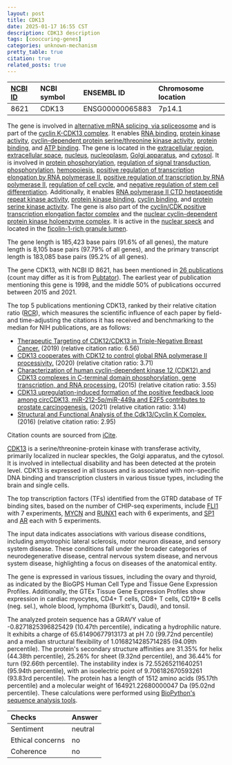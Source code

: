 ```yaml
---
layout: post
title: CDK13
date: 2025-01-17 16:55 CST
description: CDK13 description
tags: [cooccuring-genes]
categories: unknown-mechanism
pretty_table: true
citation: true
related_posts: true
---
```




| [NCBI ID](https://www.ncbi.nlm.nih.gov/gene/8621) | NCBI symbol | ENSEMBL ID | Chromosome location |
| :-------- | :------- | :-------- | :------- |
| 8621  | CDK13 | ENSG00000065883 | 7p14.1 |



The gene is involved in [alternative mRNA splicing, via spliceosome](https://amigo.geneontology.org/amigo/term/GO:0000380) and is part of the [cyclin K-CDK13 complex](https://amigo.geneontology.org/amigo/term/GO:0002945). It enables [RNA binding](https://amigo.geneontology.org/amigo/term/GO:0003723), [protein kinase activity](https://amigo.geneontology.org/amigo/term/GO:0004672), [cyclin-dependent protein serine/threonine kinase activity](https://amigo.geneontology.org/amigo/term/GO:0004693), [protein binding](https://amigo.geneontology.org/amigo/term/GO:0005515), and [ATP binding](https://amigo.geneontology.org/amigo/term/GO:0005524). The gene is located in the [extracellular region](https://amigo.geneontology.org/amigo/term/GO:0005576), [extracellular space](https://amigo.geneontology.org/amigo/term/GO:0005615), [nucleus](https://amigo.geneontology.org/amigo/term/GO:0005634), [nucleoplasm](https://amigo.geneontology.org/amigo/term/GO:0005654), [Golgi apparatus](https://amigo.geneontology.org/amigo/term/GO:0005794), and [cytosol](https://amigo.geneontology.org/amigo/term/GO:0005829). It is involved in [protein phosphorylation](https://amigo.geneontology.org/amigo/term/GO:0006468), [regulation of signal transduction](https://amigo.geneontology.org/amigo/term/GO:0009966), [phosphorylation](https://amigo.geneontology.org/amigo/term/GO:0016310), [hemopoiesis](https://amigo.geneontology.org/amigo/term/GO:0030097), [positive regulation of transcription elongation by RNA polymerase II](https://amigo.geneontology.org/amigo/term/GO:0032968), [positive regulation of transcription by RNA polymerase II](https://amigo.geneontology.org/amigo/term/GO:0045944), [regulation of cell cycle](https://amigo.geneontology.org/amigo/term/GO:0051726), and [negative regulation of stem cell differentiation](https://amigo.geneontology.org/amigo/term/GO:2000737). Additionally, it enables [RNA polymerase II CTD heptapeptide repeat kinase activity](https://amigo.geneontology.org/amigo/term/GO:0008353), [protein kinase binding](https://amigo.geneontology.org/amigo/term/GO:0019901), [cyclin binding](https://amigo.geneontology.org/amigo/term/GO:0030332), and [protein serine kinase activity](https://amigo.geneontology.org/amigo/term/GO:0106310). The gene is also part of the [cyclin/CDK positive transcription elongation factor complex](https://amigo.geneontology.org/amigo/term/GO:0008024) and the [nuclear cyclin-dependent protein kinase holoenzyme complex](https://amigo.geneontology.org/amigo/term/GO:0019908). It is active in the [nuclear speck](https://amigo.geneontology.org/amigo/term/GO:0016607) and located in the [ficolin-1-rich granule lumen](https://amigo.geneontology.org/amigo/term/GO:1904813).


The gene length is 185,423 base pairs (91.6% of all genes), the mature length is 8,105 base pairs (97.79% of all genes), and the primary transcript length is 183,085 base pairs (95.2% of all genes).


The gene CDK13, with NCBI ID 8621, has been mentioned in [26 publications](https://pubmed.ncbi.nlm.nih.gov/?term=%22CDK13%22) (count may differ as it is from [Pubtator](https://academic.oup.com/nar/article/47/W1/W587/5494727)). The earliest year of publication mentioning this gene is 1998, and the middle 50% of publications occurred between 2015 and 2021.


The top 5 publications mentioning CDK13, ranked by their relative citation ratio ([RCR](https://journals.plos.org/plosbiology/article?id=10.1371/journal.pbio.1002541)), which measures the scientific influence of each paper by field- and time-adjusting the citations it has received and benchmarking to the median for NIH publications, are as follows:

- [Therapeutic Targeting of CDK12/CDK13 in Triple-Negative Breast Cancer.](https://pubmed.ncbi.nlm.nih.gov/31668947) (2019) (relative citation ratio: 6.56)
- [CDK13 cooperates with CDK12 to control global RNA polymerase II processivity.](https://pubmed.ncbi.nlm.nih.gov/32917631) (2020) (relative citation ratio: 3.71)
- [Characterization of human cyclin-dependent kinase 12 (CDK12) and CDK13 complexes in C-terminal domain phosphorylation, gene transcription, and RNA processing.](https://pubmed.ncbi.nlm.nih.gov/25561469) (2015) (relative citation ratio: 3.55)
- [CDK13 upregulation-induced formation of the positive feedback loop among circCDK13, miR-212-5p/miR-449a and E2F5 contributes to prostate carcinogenesis.](https://pubmed.ncbi.nlm.nih.gov/33390186) (2021) (relative citation ratio: 3.14)
- [Structural and Functional Analysis of the Cdk13/Cyclin K Complex.](https://pubmed.ncbi.nlm.nih.gov/26748711) (2016) (relative citation ratio: 2.95)

Citation counts are sourced from [iCite](https://icite.od.nih.gov).


[CDK13](https://www.proteinatlas.org/ENSG00000065883-CDK13) is a serine/threonine-protein kinase with transferase activity, primarily localized in nuclear speckles, the Golgi apparatus, and the cytosol. It is involved in intellectual disability and has been detected at the protein level. CDK13 is expressed in all tissues and is associated with non-specific DNA binding and transcription clusters in various tissue types, including the brain and single cells.


The top transcription factors (TFs) identified from the GTRD database of TF binding sites, based on the number of CHIP-seq experiments, include [FLI1](https://www.ncbi.nlm.nih.gov/gene/2313) with 7 experiments, [MYCN](https://www.ncbi.nlm.nih.gov/gene/4613) and [RUNX1](https://www.ncbi.nlm.nih.gov/gene/861) each with 6 experiments, and [SP1](https://www.ncbi.nlm.nih.gov/gene/6667) and [AR](https://www.ncbi.nlm.nih.gov/gene/367) each with 5 experiments.



The input data indicates associations with various disease conditions, including amyotrophic lateral sclerosis, motor neuron disease, and sensory system disease. These conditions fall under the broader categories of neurodegenerative disease, central nervous system disease, and nervous system disease, highlighting a focus on diseases of the anatomical entity.



The gene is expressed in various tissues, including the ovary and thyroid, as indicated by the BioGPS Human Cell Type and Tissue Gene Expression Profiles. Additionally, the GTEx Tissue Gene Expression Profiles show expression in cardiac myocytes, CD4+ T cells, CD8+ T cells, CD19+ B cells (neg. sel.), whole blood, lymphoma (Burkitt's, Daudi), and tonsil.




The analyzed protein sequence has a GRAVY value of -0.8271825396825429 (10.47th percentile), indicating a hydrophilic nature. It exhibits a charge of 65.61490677913173 at pH 7.0 (99.72nd percentile) and a median structural flexibility of 1.0168214285714285 (94.09th percentile). The protein's secondary structure affinities are 31.35% for helix (44.38th percentile), 25.26% for sheet (9.32nd percentile), and 36.44% for turn (92.66th percentile). The instability index is 72.55265211640251 (95.94th percentile), with an isoelectric point of 9.706182670593261 (93.83rd percentile). The protein has a length of 1512 amino acids (95.17th percentile) and a molecular weight of 164921.22680000047 Da (95.02nd percentile). These calculations were performed using [BioPython's sequence analysis tools](https://biopython.org/docs/1.75/api/Bio.SeqUtils.ProtParam.html).





| Checks    | Answer |
| :-------- | :------- |
| Sentiment  | neutral   |
| Ethical concerns | no     |
| Coherence    | no    |